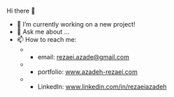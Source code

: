 Hi there 👋

- 🔭 I’m currently working on a new project! 
- 💬 Ask me about ...
- 📫 How to reach me: 
     - -  email: rezaei.azade@gmail.com
     - -  portfolio: www.azadeh-rezaei.com
     - -  LinkedIn: www.linkedin.com/in/rezaeiazadeh
